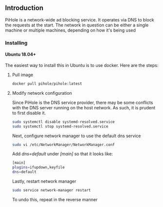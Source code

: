 ## Introduction
PiHole is a network-wide ad blocking service. It operates via DNS to block the requests at the start. The network in question can be either a single machine or multiple machines, depending on how it's being used

### Installing
#### Ubuntu 18.04+
The easiest way to install this in Ubuntu is to use docker. Here are the steps:

1. Pull image

    ```bash
    docker pull pihole/pihole:latest
    ```

1. Modify network configuration

    Since PiHole is the DNS service provider, there may be some conflicts with the DNS server running on the host network. As such, it is prudent to first disable it.
   
    ```bash
    sudo systemctl disable systemd-resolved.service
    sudo systemctl stop systemd-resolved.service
    ```
 
    Next, configure network manager to use the default dns service
 
    ```bash
    sudo vi /etc/NetworkManager/NetworkManager.conf
    ```
 
    Add *dns=default* under *[main]* so that it looks like:
 
    ```bash
    [main]
    plugins=ifupdown,keyfile
    dns=default
    ```
 
    Lastly, restart network manager

    ```bash
    sudo service network-manager restart
    ```
   
    To undo this, repeat in the reverse manner
